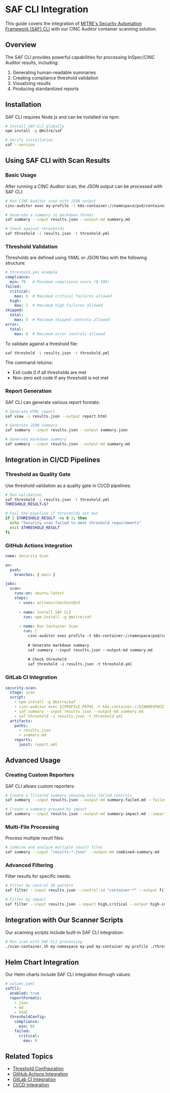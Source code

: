# SAF CLI Integration

This guide covers the integration of [MITRE's Security Automation Framework (SAF) CLI](https://github.com/mitre/saf) with our CINC Auditor container scanning solution.

## Overview

The SAF CLI provides powerful capabilities for processing InSpec/CINC Auditor results, including:

1. Generating human-readable summaries
2. Creating compliance threshold validation
3. Visualizing results
4. Producing standardized reports

## Installation

SAF CLI requires Node.js and can be installed via npm:

```bash
# Install SAF-CLI globally
npm install -g @mitre/saf

# Verify installation
saf --version
```

## Using SAF CLI with Scan Results

### Basic Usage

After running a CINC Auditor scan, the JSON output can be processed with SAF CLI:

```bash
# Run CINC Auditor scan with JSON output
cinc-auditor exec my-profile -t k8s-container://namespace/pod/container --reporter json:results.json

# Generate a summary in markdown format
saf summary --input results.json --output-md summary.md

# Check against thresholds
saf threshold -i results.json -t threshold.yml
```

### Threshold Validation

Thresholds are defined using YAML or JSON files with the following structure:

```yaml
# threshold.yml example
compliance:
  min: 70   # Minimum compliance score (0-100)
failed:
  critical:
    max: 0  # Maximum critical failures allowed
  high:
    max: 2  # Maximum high failures allowed
skipped:
  total:
    max: 5  # Maximum skipped controls allowed
error:
  total:
    max: 0  # Maximum error controls allowed
```

To validate against a threshold file:

```bash
saf threshold -i results.json -t threshold.yml
```

The command returns:

- Exit code 0 if all thresholds are met
- Non-zero exit code if any threshold is not met

### Report Generation

SAF CLI can generate various report formats:

```bash
# Generate HTML report
saf view -i results.json --output report.html

# Generate JSON summary
saf summary --input results.json --output summary.json

# Generate markdown summary
saf summary --input results.json --output-md summary.md
```

## Integration in CI/CD Pipelines

### Threshold as Quality Gate

Use threshold validation as a quality gate in CI/CD pipelines:

```bash
# Run validation
saf threshold -i results.json -t threshold.yml
THRESHOLD_RESULT=$?

# Fail the pipeline if thresholds not met
if [ $THRESHOLD_RESULT -ne 0 ]; then
  echo "Security scan failed to meet threshold requirements"
  exit $THRESHOLD_RESULT
fi
```

### GitHub Actions Integration

```yaml
name: Security Scan

on:
  push:
    branches: [ main ]

jobs:
  scan:
    runs-on: ubuntu-latest
    steps:
      - uses: actions/checkout@v3
      
      - name: Install SAF CLI
        run: npm install -g @mitre/saf
      
      - name: Run Container Scan
        run: |
          cinc-auditor exec profile -t k8s-container://namespace/pod/container --reporter json:results.json
          
          # Generate markdown summary
          saf summary --input results.json --output-md summary.md
          
          # Check threshold
          saf threshold -i results.json -t threshold.yml
```

### GitLab CI Integration

```yaml
security-scan:
  stage: scan
  script:
    - npm install -g @mitre/saf
    - cinc-auditor exec ${PROFILE_PATH} -t k8s-container://${NAMESPACE}/${POD_NAME}/${CONTAINER_NAME} --reporter json:results.json
    - saf summary --input results.json --output-md summary.md
    - saf threshold -i results.json -t threshold.yml
  artifacts:
    paths:
      - results.json
      - summary.md
    reports:
      junit: report.xml
```

## Advanced Usage

### Creating Custom Reporters

SAF CLI allows custom reporters:

```bash
# Create a filtered summary showing only failed controls
saf summary --input results.json --output-md summary-failed.md --failed-only

# Create a summary grouped by impact
saf summary --input results.json --output-md summary-impact.md --impact-only
```

### Multi-File Processing

Process multiple result files:

```bash
# Combine and analyze multiple result files
saf summary --input "results-*.json" --output-md combined-summary.md
```

### Advanced Filtering

Filter results for specific needs:

```bash
# Filter by control ID pattern
saf filter --input results.json --control-id "container-*" --output filtered.json

# Filter by impact
saf filter --input results.json --impact high,critical --output high-impact.json
```

## Integration with Our Scanner Scripts

Our scanning scripts include built-in SAF CLI integration:

```bash
# Run scan with SAF CLI processing
./scan-container.sh my-namespace my-pod my-container my-profile ./threshold.yml
```

## Helm Chart Integration

Our Helm charts include SAF CLI integration through values:

```yaml
# values.yaml
safCli:
  enabled: true
  reportFormats:
    - json
    - md
    - html
  thresholdConfig:
    compliance:
      min: 85
    failed:
      critical:
        max: 0
```

## Related Topics

- [Threshold Configuration](../thresholds/index.md)
- [GitHub Actions Integration](github.md)
- [GitLab CI Integration](gitlab.md)
- [CI/CD Integration](../../integration/index.md)
